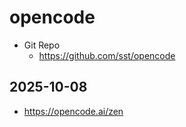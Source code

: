 # opencode

- Git Repo
  - https://github.com/sst/opencode

## 2025-10-08

- https://opencode.ai/zen